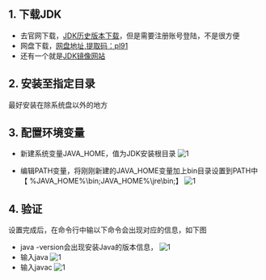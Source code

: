 
## 1. 下载JDK

- 去官网下载，[JDK历史版本下载](https://www.oracle.com/java/technologies/downloads/archive/)，但是需要注册账号登陆，不是很方便
- 网盘下载，[网盘地址,提取码：pl91](https://pan.baidu.com/s/13mkOSJ5ZtE4T7vqd5kyqRQ)
- 还有一个就是[JDK镜像网站](https://www.injdk.cn/)

## 2. 安装至指定目录

最好安装在除系统盘以外的地方

## 3. 配置环境变量

- 新建系统变量JAVA_HOME，值为JDK安装根目录
![1](https://p3-juejin.byteimg.com/tos-cn-i-k3u1fbpfcp/85b3c6d7bc0b47788a4a433d4dc6b822~tplv-k3u1fbpfcp-zoom-1.image)

- 编辑PATH变量，将刚刚新建的JAVA_HOME变量加上bin目录设置到PATH中【 %JAVA_HOME%\bin;JAVA_HOME%\jre\bin;】
![1](https://p3-juejin.byteimg.com/tos-cn-i-k3u1fbpfcp/9b5946e7291a43359ce5ca973e5ff6c4~tplv-k3u1fbpfcp-zoom-1.image)

## 4. 验证

  设置完成后，在命令行中输以下命令会出现对应的信息，如下图
  
- java -version会出现安装Java的版本信息，
  ![1](https://p3-juejin.byteimg.com/tos-cn-i-k3u1fbpfcp/0daa8ea17557454cb19cbc90c97f96de~tplv-k3u1fbpfcp-zoom-1.image)
- 输入java
![1](https://p3-juejin.byteimg.com/tos-cn-i-k3u1fbpfcp/7b6be60edc724cf69df1c6c1db3556f0~tplv-k3u1fbpfcp-zoom-1.image)
- 输入javac
![1](https://p3-juejin.byteimg.com/tos-cn-i-k3u1fbpfcp/6d353897ed4b41cb9f7c796c504a5833~tplv-k3u1fbpfcp-zoom-1.image)
